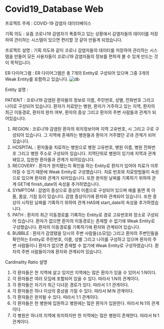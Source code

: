 # Covid19_Database Web

프로젝트 주제 : COVID-19 감염자 데이터베이스

기획 의도 : 요즘 코로나19 감염자가 폭증하고 있는 상황에서 감염자들의 데이터를 저장하여 관리하는 시스템이 있으면 편리할 것 같아 만들게 되었습니다.

프로젝트 설명 : 기획 의도와 같이 코로나 감염자들의 데이터를 저장하여 관리하는 시스템을 만들어 모든 사용자들이 코로나19 감염자들의 정보를 편하게 볼 수 있게 만드는 것이 목적입니다.

ER 다이어그램 : ER 다이어그램은 총 7개의 Entity로 구성되어 있으며 그중 3개의 Weak Entity를 포함하고 있습니다.
![db](https://user-images.githubusercontent.com/35713465/173876087-273c7764-c3a5-4e35-943b-d97052f17599.jpg)

Entity 설명 :

PATIENT : 코로나19 감염된 환자들의 정보로 이름, 주민번호, 성별, 전화번호 그리고 나이로 구성되어 있습니다. 환자가 치료받는 병원, 환자가 거주하고 있는 지역, 환자의 최근 이동경로, 환자의 완치 여부, 환자의 증상 그리고 환자의 주변 사람들과 관계가 되어있습니다.

1. REGION : 코로나19 감염된 환자의 위치정보이며 지역 고유번호, 시 그리고 구로 구성되어 있습니다. 그 지역에 존재하는 병원들과 환자가 거주했던 곳과 관계가 되어있습니다.
2. HOSPITAL : 환자들을 치료하는 병원으로 병원 고유번호, 병원 이름, 병원 전화번호 그리고 병원 주소로 구성되어 있습니다. 지역단위로 병원이 있기에 지역과 관계돼있고, 입원한 환자들과 관계가 되어있습니다.
3. RECOVERY : 환자가 완치됐는지 확인을 하는 Entity로 환자가 있어야 치료가 이루어질 수 있기 때문에 Weak Entity로 구성했습니다. 치료 번호와 치료방법들이 속성으로 있으며 환자와 관계가 되어있습니다. 또한 완치된 날짜를 기록하기 위하여 관계 GET에 finish_date의 속성을 추가하였습니다.
4. SYMPTOM : 감염의 증상으로 증상의 이름으로 구성되어 있으며 예를 들면 목 아픔, 몸살, 기침 등이 있습니다. 감염 증상이기에 환자와 관계되어 있습니다. 또한 증상이 시작된 날짜를 기록하기 위하여 관계 HAS에 start_date의 속성을 추가하였습니다.
5. PATH : 환자의 최근 이동경로를 기록하는 Entity로 경로 고유번호와 장소로 구성되어 있습니다. 환자가 없으면 환자의 이동경로는 존재할 수 없기에 Weak Entity로 구성했습니다. 환자의 이동경로를 기록하기에 환자와 관계되어 있습니다.
6. BUBBLE : 환자가 감였됐을 당시의 주변 사람들(소모임) 그리고 환자의 주변인들을 확인하는 Entity로 주민번호, 이름, 성별 그리고 나이를 구성하고 있으며 환자의 주변 사람들이니 환자가 없으면 존재할 수 없기에 Weak Entity로 구성하였습니다. 환자의 주변 사람들이기에 환자와 관계되어 있습니다.

Cardinality Ratio 설명
1. 각 환자들은 한 지역에 살고 있지만 지역에는 많은 환자가 있을 수 있어서 1:N이다.
2. 각 환자들은 여러 모임에 포함되어 있을 수 있다. 따라서 1:N의 관계이다.
3. 각 환자들은 자기가 최근 다녀온 경로가 있다. 따라서 1:1 관게이다.
4. 각 환자들은 하나 이상의 증상을 가질 수 있다. 따라서 M:N 관계이다.
5. 각 환자들은 완치될 수 있다. 따라서 1:1 관계이다.
6. 각 환자들은 한 병원에 입원하고 병원에는 많은 환자가 입원한다. 따라서 N:1의 관계이다.
7. 각 병원은 하나의 지역에 위치하지만 한 지역에는 많은 병원이 존재한다. 따라서 N:1 관계이다.
 
